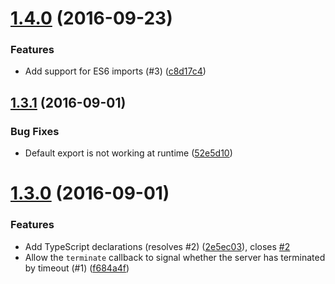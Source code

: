 <a name="1.4.0"></a>
# [1.4.0](https://github.com/Telefonica/node-server-terminate/compare/v1.3.1...v1.4.0) (2016-09-23)


### Features

* Add support for ES6 imports (#3) ([c8d17c4](https://github.com/Telefonica/node-server-terminate/commit/c8d17c4))



<a name="1.3.1"></a>
## [1.3.1](https://github.com/Telefonica/node-server-terminate/compare/v1.3.0...v1.3.1) (2016-09-01)


### Bug Fixes

* Default export is not working at runtime ([52e5d10](https://github.com/Telefonica/node-server-terminate/commit/52e5d10))



<a name="1.3.0"></a>
# [1.3.0](https://github.com/Telefonica/node-server-terminate/compare/v1.0.0...v1.3.0) (2016-09-01)


### Features

* Add TypeScript declarations (resolves #2) ([2e5ec03](https://github.com/Telefonica/node-server-terminate/commit/2e5ec03)), closes [#2](https://github.com/Telefonica/node-server-terminate/issues/2)
* Allow the `terminate` callback to signal whether the server has terminated by timeout (#1) ([f684a4f](https://github.com/Telefonica/node-server-terminate/commit/f684a4f))



